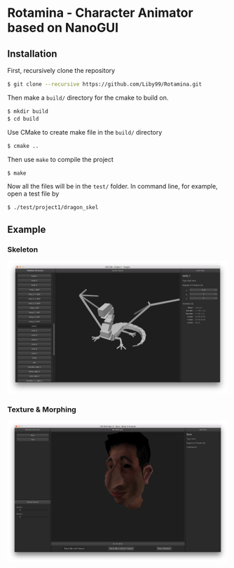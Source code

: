 # Rotamina - Character Animator based on NanoGUI

## Installation

First, recursively clone the repository

``` bash
$ git clone --recursive https://github.com/Liby99/Rotamina.git
```

Then make a `build/` directory for the cmake to build on.

``` bash
$ mkdir build
$ cd build
```

Use CMake to create make file in the `build/` directory

``` bash
$ cmake ..
```

Then use `make` to compile the project

``` bash
$ make
```

Now all the files will be in the `test/` folder. In command line, for example, open a test file by

``` bash
$ ./test/project1/dragon_skel
```

## Example

### Skeleton

![Skeleton](https://github.com/Liby99/Rotamina/blob/master/web/public/image/skel.png?raw=true)

### Texture & Morphing

![Texture & Morphing](https://github.com/Liby99/Rotamina/blob/master/web/public/image/tex_morph.png?raw=true)
